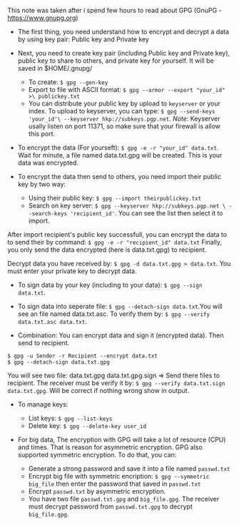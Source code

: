 This note was taken after i spend few hours to read about GPG
(GnuPG - https://www.gnupg.org)

- The first thing, you need understand how to encrypt and decrypt a data by
using key pair: Public key and Private key


- Next, you need to create key pair (including Public key and Private key),
public key to share to others, and private key for yourself. It will be saved
in $HOME/.gnupg/

    - To create: `$ gpg --gen-key`
    - Export to file with ASCII format: `$ gpg --armor --export "your_id" >\
    publickey.txt`
    - You can distribute your public key by upload to `keyserver` or your
    index. To upload to keyserver, you can type: `$ gpg --send-keys 'your_id'\
    --keyserver hkp://subkeys.pgp.net`. *Note*: Keyserver usally listen on
    port 11371, so make sure that your firewall is allow this port.

- To encrypt the data (For yourseft): `$ gpg -e -r "your_id" data.txt`.
Wait for minute, a file named data.txt.gpg will be created. This is
your data was encrypted.
- To encrypt the data then send to others, you need import their public key by
two way:
    - Using their public key: `$ gpg --import theirpublickey.txt`
    - Search on key server: `$ gpg --keyserver hkp://subkeys.pgp.net \
    --search-keys 'recipient_id'`. You can see the list then select it to
    import.

After import recipient's public key successfull, you can encrypt the data to
to send their by command:
`$ gpg -e -r "recipient_id" data.txt`
Finally, you only send the data encrypted (here is data.txt.gpg) to recipient.

Decrypt data you have received by: `$ gpg -d data.txt.gpg > data.txt`. You
must enter your private key to decrypt data.

- To sign data by your key (including to your data): `$ gpg --sign data.txt`.
- To sign data into seperate file: `$ gpg --detach-sign data.txt`.You will see
an file named data.txt.asc.
To verify them by: `$ gpg --verify data.txt.asc data.txt`.

- Combination: You can encrypt data and sign it (encrypted data). Then send
to recipient.
```
$ gpg -u Sender -r Recipient --encrypt data.txt
$ gpg --detach-sign data.txt.gpg
```
You will see two file: data.txt.gpg data.txt.gpg.sign
=> Send there files to recipient. The receiver must be verify it by:
`$ gpg --verify data.txt.sign data.txt.gpg`. Will be correct if nothing wrong
show in output.

- To manage keys:
    - List keys: `$ gpg --list-keys`
    - Delete key: `$ gpg --delete-key user_id`

- For big data, The encryption with GPG will take a lot of resource (CPU) and
times. That is reason for asymmetric encryption. GPG also supported symmetric
encryption. To do that, you can:
    - Generate a strong password and save it into a file named `passwd.txt`
    - Encrypt big file with symmetric encription: `$ gpg --symmetric big_file`
    then enter the password that saved in `passwd.txt`
    - Encrypt `passwd.txt` by asymmetric encryption.
    - You have two file `passwd.txt.gpg` and `big_file.gpg`. The receiver must
    decrypt password from `passwd.txt.gpg` to decrypt `big_file.gpg`.

